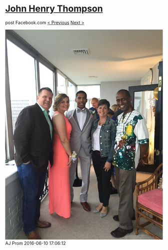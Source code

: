 # [John Henry Thompson](../README.md)
post Facebook.com
[< Previous](2016-06-10-29.md) [Next >](2016-06-10-31.md)

[![](../media/2016-06-10/AJ-Prom-28.jpg)](../README.md)
AJ Prom
2016-06-10 17:06:12